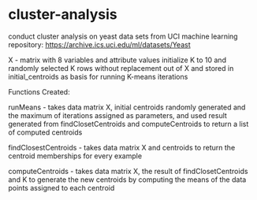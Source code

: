 cluster-analysis
================

conduct cluster analysis on yeast data sets from UCI machine learning repository: https://archive.ics.uci.edu/ml/datasets/Yeast

X - matrix with 8 variables and attribute values
initialize K to 10 and randomly selected K rows without replacement out of X and stored in initial_centroids as basis for running K-means iterations

Functions Created:

runMeans - takes data matrix X, initial centroids randomly generated and the maximum of iterations assigned as parameters, and used result generated from findClosetCentroids and computeCentroids to return a list of computed centroids

findClosestCentroids - takes data matrix X and centroids to return the centroid memberships for every example

computeCentroids - takes data matrix X, the result of findClosetCentroids and K to generate the new centroids by computing the means of the data points assigned to each centroid
